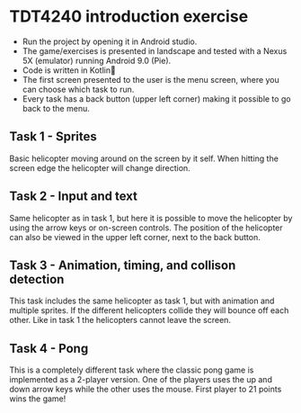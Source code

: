 # TDT4240 introduction exercise
- Run the project by opening it in Android studio.
- The game/exercises is presented in landscape and tested with a Nexus 5X (emulator) running Android 9.0 (Pie).
- Code is written in Kotlin🥳
- The first screen presented to the user is the menu screen, where you can choose which task to run.
- Every task has a back button (upper left corner) making it possible to go back to the menu.
## Task 1 - Sprites
Basic helicopter moving around on the screen by it self. When hitting the screen edge the helicopter will change direction.
## Task 2 - Input and text
Same helicopter as in task 1, but here it is possible to move the helicopter by using the arrow keys or on-screen controls.
The position of the helicopter can also be viewed in the upper left corner, next to the back button.
## Task 3 - Animation, timing, and collison detection
This task includes the same helicopter as task 1, but with animation and multiple sprites. 
If the different helicopters collide they will bounce off each other. Like in task 1 the helicopters cannot leave the screen.
## Task 4 - Pong
This is a completely different task where the classic pong game is implemented as a 2-player version.
One of the players uses the up and down arrow keys while the other uses the mouse. First player to 21 points wins the game!
